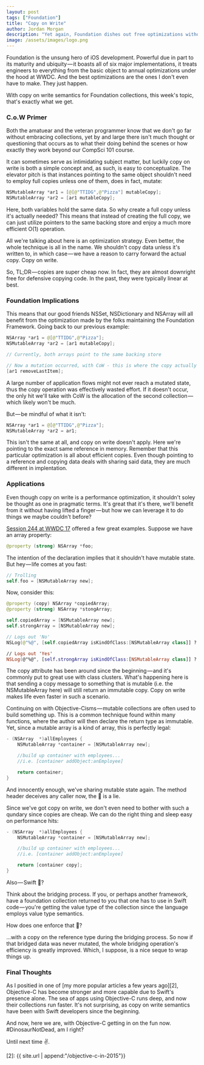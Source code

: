 ```yaml
---
layout: post
tags: ["Foundation"]
title: "Copy on Write"
author: Jordan Morgan
description: "Yet again, Foundation dishes out free optimizations without us having to lift a finger. Let's see how collections became a bit smarter."
image: /assets/images/logo.png
---
```

Foundation is the unsung hero of iOS development. Powerful due in part to its maturity and ubiquity — it boasts all of six major implementations, it treats engineers to everything from the basic object to annual optimizations under the hood at WWDC. And the best optimizations are the ones I don't even have to make. They just happen.

With copy on write semantics for Foundation collections, this week's topic, that's exactly what we get.

### C.o.W Primer

Both the amatuear and the veteran programmer know that we don't go far without embracing collections, yet by and large there isn't much thought or questioning that occurs as to what their doing behind the scenes or how exactly they work beyond our CompSci 101 course.

It can sometimes serve as intimidating subject matter, but luckily copy on write is both a simple concept and, as such, is easy to conceptualize. The elevator pitch is that instances pointing to the same object shouldn't need to employ full copies unless one of them, does in fact, mutate:
```swift
NSMutableArray *ar1 = [@[@"TTIDG",@"Pizza"] mutableCopy];  
NSMutableArray *ar2 = [ar1 mutableCopy];
```
Here, both variables hold the same data. So why create a full copy unless it's actually needed? This means that instead of creating the full copy, we can just utilize pointers to the same backing store and enjoy a much more efficient O(1) operation.

All we're talking about here is an optimization strategy. Even better, the whole technique is all in the name. We shouldn't copy data unless it's written to, in which case — we have a reason to carry forward the actual copy. Copy on write.

So, TL;DR — copies are super cheap now. In fact, they are almost downright free for defensive copying code. In the past, they were typically linear at best.

### Foundation Implications

This means that our good friends NSSet, NSDictionary and NSArray will all benefit from the optimization made by the folks maintaining the Foundation Framework. Going back to our previous example:
```swift 
NSArray *ar1 = @[@"TTIDG",@"Pizza"];  
NSMutableArray *ar2 = [ar1 mutableCopy];

// Currently, both arrays point to the same backing store

// Now a mutation occurred, with CoW - this is where the copy actually takes place  
[ar1 removeLastItem];
```
A large number of application flows might not ever reach a mutated state, thus the copy operation was effectively wasted effort. If it doesn't occur, the only hit we'll take with CoW is the allocation of the second collection — which likely won't be much.

But — be mindful of what it isn't:
```swift
NSArray *ar1 = @[@"TTIDG",@"Pizza"];  
NSMutableArray *ar2 = ar1;
```
This isn't the same at all, and copy on write doesn't apply. Here we're pointing to the exact same reference in memory. Remember that this particular optimization is all about efficient copies. Even though pointing to a reference and copying data deals with sharing said data, they are much different in implentation.

### Applications

Even though copy on write is a performance optimization, it shouldn't soley be thought as one in pragmatic terms. It's great that it's there, we'll benefit from it without having lifted a finger — but how we can leverage it to do things we maybe couldn't before?

[Session 244 at WWDC 17][1] offered a few great examples. Suppose we have an array property:
```swift 
@property (strong) NSArray *foo;
```
The intention of the declaration implies that it shouldn't have mutable state. But hey — life comes at you fast:
```swift   
// Trolling  
self.foo = [NSMutableArray new];
```
Now, consider this:
```swift  
@property (copy) NSArray *copiedArray;  
@property (strong) NSArray *stongArray;

self.copiedArray = [NSMutableArray new];  
self.strongArray = [NSMutableArray new];

// Logs out 'No'  
NSLog(@"%@", [self.copiedArray isKindOfClass:[NSMutableArray class]] ? @"Yes" : @"No");

// Logs out 'Yes'  
NSLog(@"%@", [self.strongArray isKindOfClass:[NSMutableArray class]] ? @"Yes" : @"No");
```
The copy attribute has been around since the beginning — and it's commonly put to great use with class clusters. What's happening here is that sending a copy message to something that is mutable (i.e. the NSMutableArray here) will still return an immutable copy. Copy on write makes life even faster in such a scenario.

Continuing on with Objective-Cisms — mutable collections are often used to build something up. This is a common technique found within many functions, where the author will then declare the return type as immutable. Yet, since a mutable array is a kind of array, this is perfectly legal:
```swift  
- (NSArray  *)allEmployees {  
    NSMutableArray *container = [NSMutableArray new];

    //build up container with employees...  
    //i.e. [container addObject:anEmployee]

    return container;  
}
```
And innocently enough, we've sharing mutable state again. The method header deceives any caller now, the 🍰 is a lie.

Since we've got copy on write, we don't even need to bother with such a qundary since copies are cheap. We can do the right thing and sleep easy on performance hits:
```swift
- (NSArray  *)allEmployees {  
    NSMutableArray *container = [NSMutableArray new];

    //build up container with employees...  
    //i.e. [container addObject:anEmployee]

    return [container copy];  
}
```
Also — Swift 👋?

Think about the bridging process. If you, or perhaps another framework, have a foundation collection returned to you that one has to use in Swift code — you're getting the value type of the collection since the language employs value type semantics.

How does one enforce that 🤔?

…with a copy on the reference type during the bridging process. So now if that bridged data was never mutated, the whole bridging operation's efficiency is greatly improved. Which, I suppose, is a nice seque to wrap things up.

### Final Thoughts

As I positied in one of [my more popular articles a few years ago][2], Objective-C has become stronger and more capable due to Swift's presence alone. The sea of apps using Objective-C runs deep, and now their collections run faster. It's not surprising, as copy on write semantics have been with Swift developers since the beginning.

And now, here we are, with Objective-C getting in on the fun now. #DinosaurNotDead, am I right?

Until next time ✌️.

[1]: https://developer.apple.com/videos/play/wwdc2017/244/
[2]: {{ site.url | append:"/objective-c-in-2015"}}